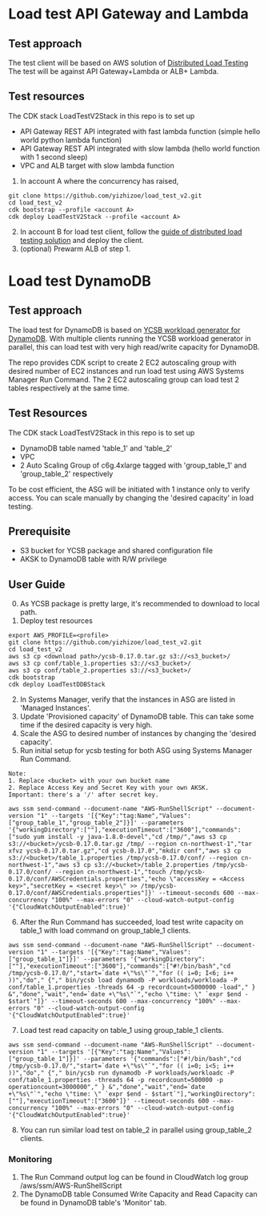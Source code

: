 # Load test API Gateway and Lambda
## Test approach
The test client will be based on AWS solution of [Distributed Load Testing](https://www.amazonaws.cn/en/solutions/distributed-load-testing/) 
The test will be against API Gateway+Lambda or ALB+ Lambda.
## Test resources
The CDK stack LoadTestV2Stack in this repo is to set up
- API Gateway REST API integrated with fast lambda function (simple hello world python lambda function)
- API Gateway REST API integrated with slow lambda (hello world function with 1 second sleep)
- VPC and ALB target with slow lambda function

1. In account A where the concurrency has raised,
```
git clone https://github.com/yizhizoe/load_test_v2.git
cd load_test_v2
cdk bootstrap --profile <account A>
cdk deploy LoadTestV2Stack --profile <account A>
```
2. In account B for load test client, follow the [guide of distributed load testing solution](https://s3.cn-north-1.amazonaws.com.cn/aws-dam-prod/china/Solutions/distributed_load_testing/distributed-load-testing-platform-deployment-guide.pdf) and deploy the client. 
3. (optional) Prewarm ALB of step 1.

# Load test DynamoDB
## Test approach
The load test for DynamoDB is based on [YCSB workload generator for DynamoDB](https://github.com/brianfrankcooper/YCSB/tree/master/dynamodb). With multiple clients running the YCSB workload generator in parallel, this can load test with very high read/write capacity for DynamoDB. 

The repo provides CDK script to create 2 EC2 autoscaling group with desired number of EC2 instances and run load test using AWS Systems Manager Run Command. The 2 EC2 autoscaling group can load test 2 tables respectively at the same time.

## Test Resources

The CDK stack LoadTestV2Stack in this repo is to set up
- DynamoDB table named 'table_1' and 'table_2'
- VPC
- 2 Auto Scaling Group of c6g.4xlarge tagged with 'group_table_1' and 'group_table_2' respectively

To be cost efficient, the ASG will be initiated with 1 instance only to verify access. You can scale manually by changing the 'desired capacity' in load testing. 


## Prerequisite
 - S3 bucket for YCSB package and shared configuration file
 - AKSK to DynamoDB table with R/W privilege

## User Guide
0. As YCSB package is pretty large, it's recommended to download to local path.
1. Deploy test resources
```
export AWS_PROFILE=<profile>
git clone https://github.com/yizhizoe/load_test_v2.git
cd load_test_v2
aws s3 cp <download path>/ycsb-0.17.0.tar.gz s3://<s3_bucket>/ 
aws s3 cp conf/table_1.properties s3://<s3_bucket>/ 
aws s3 cp conf/table_2.properties s3://<s3_bucket>/ 
cdk bootstrap 
cdk deploy LoadTestDDBStack 
```
2. In Systems Manager, verify that the instances in ASG are listed in 'Managed Instances'.
3. Update 'Provisioned capacity' of DynamoDB table. This can take some time if the desired capacity is very high.
4. Scale the ASG to desired number of instances by changing the 'desired capacity'.
5. Run initial setup for ycsb testing for both ASG using Systems Manager Run Command.

```
Note: 
1. Replace <bucket> with your own bucket name
2. Replace Access Key and Secret Key with your own AKSK. 
Important: there's a '/' after secret key. 
```

```
aws ssm send-command --document-name "AWS-RunShellScript" --document-version "1" --targets '[{"Key":"tag:Name","Values":["group_table_1","group_table_2"]}]' --parameters '{"workingDirectory":[""],"executionTimeout":["3600"],"commands":["sudo yum install -y java-1.8.0-devel","cd /tmp/","aws s3 cp s3://<bucket>/ycsb-0.17.0.tar.gz /tmp/ --region cn-northwest-1","tar xfvz ycsb-0.17.0.tar.gz","cd ycsb-0.17.0","mkdir conf","aws s3 cp s3://<bucket>/table_1.properties /tmp/ycsb-0.17.0/conf/ --region cn-northwest-1","aws s3 cp s3://<bucket>/table_2.properties /tmp/ycsb-0.17.0/conf/ --region cn-northwest-1","touch /tmp/ycsb-0.17.0/conf/AWSCredentials.properties","echo \"accessKey = <Access key>","secretKey = <secret key>\" >> /tmp/ycsb-0.17.0/conf/AWSCredentials.properties"]}' --timeout-seconds 600 --max-concurrency "100%" --max-errors "0" --cloud-watch-output-config '{"CloudWatchOutputEnabled":true}' 
```
6. After the Run Command has succeeded, load test write capacity on table_1 with load command on group_table_1 clients.

```
aws ssm send-command --document-name "AWS-RunShellScript" --document-version "1" --targets '[{"Key":"tag:Name","Values":["group_table_1"]}]' --parameters '{"workingDirectory":[""],"executionTimeout":["3600"],"commands":["#!/bin/bash","cd /tmp/ycsb-0.17.0/","start=`date +\"%s\"`","for (( i=0; I<6; i++ ))","do"," {"," bin/ycsb load dynamodb -P workloads/workloada -P conf/table_1.properties -threads 64 -p recordcount=5000000 -load"," } &","done","wait","end=`date +\"%s\"`","echo \"time: \" `expr $end - $start`"]}' --timeout-seconds 600 --max-concurrency "100%" --max-errors "0" --cloud-watch-output-config '{"CloudWatchOutputEnabled":true}'
```
7. Load test read capacity on table_1 using group_table_1 clients.
```
aws ssm send-command --document-name "AWS-RunShellScript" --document-version "1" --targets '[{"Key":"tag:Name","Values":["group_table_1"]}]' --parameters '{"commands":["#!/bin/bash","cd /tmp/ycsb-0.17.0/","start=`date +\"%s\"`","for (( i=0; i<5; i++ ))","do"," {"," bin/ycsb run dynamodb -P workloads/workloadc -P conf/table_1.properties -threads 64 -p recordcount=500000 -p operationcount=3000000"," } &","done","wait","end=`date +\"%s\"`","echo \"time: \" `expr $end - $start`"],"workingDirectory":[""],"executionTimeout":["3600"]}' --timeout-seconds 600 --max-concurrency "100%" --max-errors "0" --cloud-watch-output-config '{"CloudWatchOutputEnabled":true}'
```
8. You can run similar load test on table_2 in parallel using group_table_2 clients.

### Monitoring
1. The Run Command output log can be found in CloudWatch log group /aws/ssm/AWS-RunShellScript
2. The DynamoDB table Consumed Write Capacity and Read Capacity can be found in DynamoDB table's 'Monitor' tab.